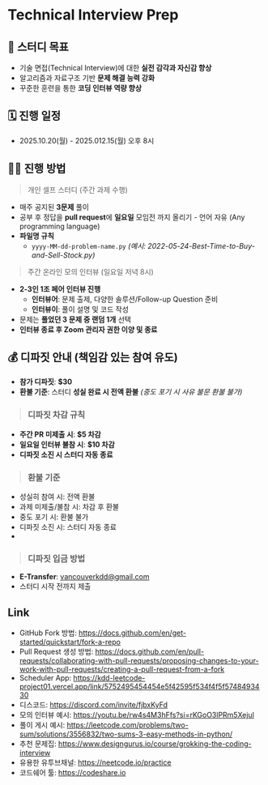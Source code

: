 # Technical Interview Prep

## 📝 스터디 목표

- 기술 면접(Technical Interview)에 대한 **실전 감각과 자신감 향상**
- 알고리즘과 자료구조 기반 **문제 해결 능력 강화**
- 꾸준한 훈련을 통한 **코딩 인터뷰 역량 향상**

## 🗓️ 진행 일정

- 2025.10.20(월) - 2025.012.15(월) 오후 8시

##  👨‍💻 진행 방법

> 개인 셀프 스터디 (주간 과제 수행)

- 매주 공지된 **3문제** 풀이
- 공부 후 정답을 **pull request**에 **일요일** 모임전 까지 올리기 - 언어 자유 (Any programming language)
- **파일명 규칙**
  - `yyyy-MM-dd-problem-name.py`
    *(예시: 2022-05-24-Best-Time-to-Buy-and-Sell-Stock.py)*

> 주간 온라인 모의 인터뷰 (일요일 저녁 8시)

- **2-3인 1조 페어 인터뷰 진행**
  - **인터뷰어**: 문제 출제, 다양한 솔루션/Follow-up Question 준비
  - **인터뷰이**: 풀이 설명 및 코드 작성
- 문제는 **풀었던 3 문제 중 랜덤 1개** 선택
- **인터뷰 종료 후 Zoom 관리자 권한 이양 및 종료**

## 💰 디파짓 안내 (책임감 있는 참여 유도)

- **참가 디파짓**: **$30**
- **환불 기준**: 스터디 **성실 완료 시 전액 환불** 
    *(중도 포기 시 사유 불문 환불 불가)*
> ### **디파짓 차감 규칙**

- **주간 PR 미제출 시**: **$5 차감**
- **일요일 인터뷰 불참 시**: **$10 차감**
- **디파짓 소진 시 스터디 자동 종료**

> ### **환불 기준**
- 성실히 참여 시: 전액 환불
- 과제 미제출/불참 시: 차감 후 환불
- 중도 포기 시: 환불 불가
- 디파짓 소진 시: 스터디 자동 종료
- 
>### **디파짓 입금 방법**
- **E-Transfer**: [vancouverkdd@gmail.com](mailto:vancouverkdd@gmail.com)
- 스터디 시작 전까지 제출

## Link
- GitHub Fork 방법: https://docs.github.com/en/get-started/quickstart/fork-a-repo  
- Pull Request 생성 방법: https://docs.github.com/en/pull-requests/collaborating-with-pull-requests/proposing-changes-to-your-work-with-pull-requests/creating-a-pull-request-from-a-fork
- Scheduler App: https://kdd-leetcode-project01.vercel.app/link/5752495454454e5f42595f534f4f5f5748493430
- 디스코드: https://discord.com/invite/fjbxKyFd
- 모의 인터뷰 예시: https://youtu.be/rw4s4M3hFfs?si=rKGoO3lPRm5Xejul  
- 풀이 게시 예시: https://leetcode.com/problems/two-sum/solutions/3556832/two-sums-3-easy-methods-in-python/
- 추천 문제집: https://www.designgurus.io/course/grokking-the-coding-interview
- 유용한 유투브채널: https://neetcode.io/practice
- 코드쉐어 툴: https://codeshare.io

